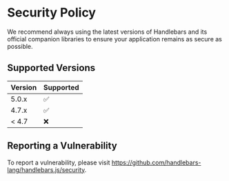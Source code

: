 # Security Policy

We recommend always using the latest versions of Handlebars and its official companion libraries to ensure your application remains as secure as possible.

## Supported Versions

| Version | Supported          |
| ------- | ------------------ |
| 5.0.x   | :white_check_mark: |
| 4.7.x   | :white_check_mark: |
| < 4.7   | :x:                |

## Reporting a Vulnerability

To report a vulnerability, please visit https://github.com/handlebars-lang/handlebars.js/security.
